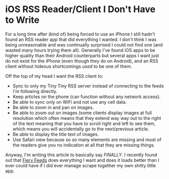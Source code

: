 iOS RSS Reader/Client I Don't Have to Write
===========================================

For a long time after (kind of) being forced to use an iPhone I still hadn't
found an RSS reader app that did everything I wanted.  I don't think I was
being unreasonable and was continually surprised I could not find one (and
wasted many hours trying them all).  Generally I've found iOS apps
to be higher quality than their Android counterparts but several apps I want
just do not exist for the iPhone (even though they do on Android), and an RSS
client without hideous shortcomings _used_ to be one of them.

Off the top of my head I want the RSS client to:

*  Sync to only my Tiny Tiny RSS server instead of connecting to the feeds I'm
   following directly.
*  Keep articles on the phone (can function without any network access).
*  Be able to sync only on WiFi and not use any cell data.
*  Be able to zoom in and pan on images.
*  Be able to zoom out on images (some clients display images at full
   resolution which often means that they extend way way out to the right of
   the text meaning that you have to scroll right and left to see them, which
   means you will accidentally go to the next/previous article.
*  Be able to display the title text of images.
*  Use Safari view because so so many elements are missing and most of the
   readers give you no indication at all that they are missing things.

Anyway, I'm writing this article to basically say *FINALLY*.  I recently found
out that [Fiery Feeds](http://cocoacake.net/apps/fiery/ "Fiery Feeds' home page.")
does everything I want and does it loads better than I ever could have if I
did ever manage scrape together my own shitty little app.
